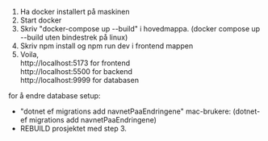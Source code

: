1. Ha docker installert på maskinen
2. Start docker
3. Skriv "docker-compose up --build" i hovedmappa. (docker compose up --build uten bindestrek på linux)
4. Skriv npm install og npm run dev i frontend mappen
5. Voila,  
http://localhost:5173 for frontend  
http://localhost:5500 for backend  
http://localhost:9999 for databasen  

for å endre database setup:
- "dotnet ef migrations add navnetPaaEndringene" mac-brukere: (dotnet-ef migrations add navnetPaaEndringene)
- REBUILD prosjektet med step 3.
